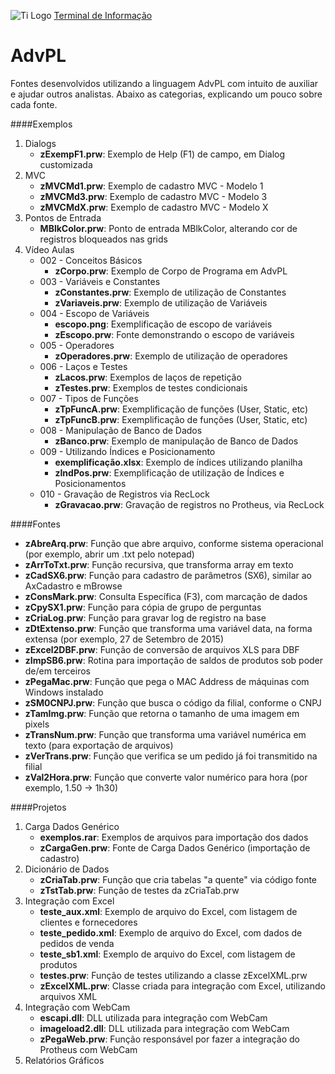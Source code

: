 ![Ti Logo](http://terminaldeinformacao.files.wordpress.com/2015/04/cropped-tema_site_menor_jpeg.jpg)
[Terminal de Informação](http://terminaldeinformacao.com)

# AdvPL
Fontes desenvolvidos utilizando a linguagem AdvPL com intuito de auxiliar e ajudar outros analistas.
Abaixo as categorias, explicando um pouco sobre cada fonte.

####Exemplos
1. Dialogs
   * **zExempF1.prw**: Exemplo de Help (F1) de campo, em Dialog customizada
2. MVC
   * **zMVCMd1.prw**: Exemplo de cadastro MVC - Modelo 1
   * **zMVCMd3.prw**: Exemplo de cadastro MVC - Modelo 3
   * **zMVCMdX.prw**: Exemplo de cadastro MVC - Modelo X
3. Pontos de Entrada
   * **MBlkColor.prw**: Ponto de entrada MBlkColor, alterando cor de registros bloqueados nas grids
4. Vídeo Aulas
   * 002 - Conceitos Básicos
      * **zCorpo.prw**: Exemplo de Corpo de Programa em AdvPL
   * 003 - Variáveis e Constantes
      * **zConstantes.prw**: Exemplo de utilização de Constantes
	  * **zVariaveis.prw**: Exemplo de utilização de Variáveis
   * 004 - Escopo de Variáveis
      * **escopo.png**: Exemplificação de escopo de variáveis
	  * **zEscopo.prw**: Fonte demonstrando o escopo de variáveis
   * 005 - Operadores
      * **zOperadores.prw**: Exemplo de utilização de operadores
   * 006 - Laços e Testes
      * **zLacos.prw**: Exemplos de laços de repetição
	  * **zTestes.prw**: Exemplos de testes condicionais
   * 007 - Tipos de Funções
      * **zTpFuncA.prw**: Exemplificação de funções (User, Static, etc)
	  * **zTpFuncB.prw**: Exemplificação de funções (User, Static, etc)
   * 008 - Manipulação de Banco de Dados
      * **zBanco.prw**: Exemplo de manipulação de Banco de Dados
   * 009 - Utilizando Índices e Posicionamento
      * **exemplificação.xlsx**: Exemplo de índices utilizando planilha
	  * **zIndPos.prw**: Exemplificação de utilização de Índices e Posicionamentos
   * 010 - Gravação de Registros via RecLock
	  * **zGravacao.prw**: Gravação de registros no Protheus, via RecLock

####Fontes
   * **zAbreArq.prw**: Função que abre arquivo, conforme sistema operacional (por exemplo, abrir um .txt pelo notepad)
   * **zArrToTxt.prw**: Função recursiva, que transforma array em texto
   * **zCadSX6.prw**: Função para cadastro de parâmetros (SX6), similar ao AxCadastro e mBrowse
   * **zConsMark.prw**: Consulta Específica (F3), com marcação de dados
   * **zCpySX1.prw**: Função para cópia de grupo de perguntas
   * **zCriaLog.prw**: Função para gravar log de registro na base
   * **zDtExtenso.prw**: Função que transforma uma variável data, na forma extensa (por exemplo, 27 de Setembro de 2015)
   * **zExcel2DBF.prw**: Função de conversão de arquivos XLS para DBF
   * **zImpSB6.prw**: Rotina para importação de saldos de produtos sob poder de/em terceiros
   * **zPegaMac.prw**: Função que pega o MAC Address de máquinas com Windows instalado
   * **zSM0CNPJ.prw**: Função que busca o código da filial, conforme o CNPJ
   * **zTamImg.prw**: Função que retorna o tamanho de uma imagem em pixels
   * **zTransNum.prw**: Função que transforma uma variável numérica em texto (para exportação de arquivos)
   * **zVerTrans.prw**: Função que verifica se um pedido já foi transmitido na filial
   * **zVal2Hora.prw**: Função que converte valor numérico para hora (por exemplo, 1.50 -> 1h30)

####Projetos
1. Carga Dados Genérico
   * **exemplos.rar**: Exemplos de arquivos para importação dos dados
   * **zCargaGen.prw**: Fonte de Carga Dados Genérico (importação de cadastro)
2. Dicionário de Dados
   * **zCriaTab.prw**: Função que cria tabelas "a quente" via código fonte
   * **zTstTab.prw**: Função de testes da zCriaTab.prw
3. Integração com Excel
   * **teste_aux.xml**: Exemplo de arquivo do Excel, com listagem de clientes e fornecedores
   * **teste_pedido.xml**: Exemplo de arquivo do Excel, com dados de pedidos de venda
   * **teste_sb1.xml**: Exemplo de arquivo do Excel, com listagem de produtos
   * **testes.prw**: Função de testes utilizando a classe zExcelXML.prw
   * **zExcelXML.prw**: Classe criada para integração com Excel, utilizando arquivos XML
4. Integração com WebCam
   * **escapi.dll**: DLL utilizada para integração com WebCam
   * **imageload2.dll**: DLL utilizada para integração com WebCam
   * **zPegaWeb.prw**: Função responsável por fazer a integração do Protheus com WebCam
5. Relatórios Gráficos